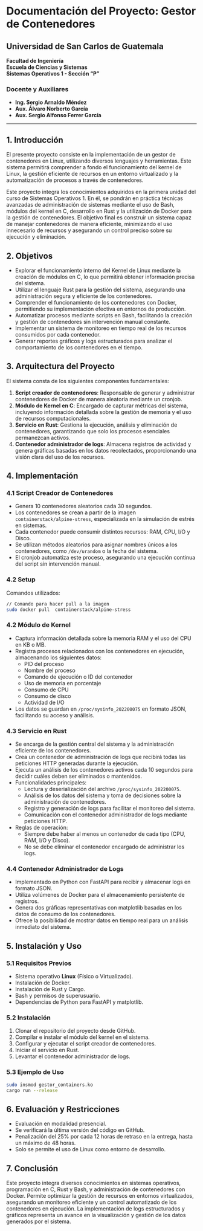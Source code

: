 # Documentación del Proyecto: Gestor de Contenedores

## Universidad de San Carlos de Guatemala

**Facultad de Ingeniería**\
**Escuela de Ciencias y Sistemas**\
**Sistemas Operativos 1 - Sección “P”**

### Docente y Auxiliares

- **Ing. Sergio Arnaldo Méndez**
- **Aux. Álvaro Norberto García**
- **Aux. Sergio Alfonso Ferrer García**

---

## 1. Introducción

El presente proyecto consiste en la implementación de un gestor de contenedores en Linux, utilizando diversos lenguajes y herramientas. Este sistema permitirá comprender a fondo el funcionamiento del kernel de Linux, la gestión eficiente de recursos en un entorno virtualizado y la automatización de procesos a través de contenedores.

Este proyecto integra los conocimientos adquiridos en la primera unidad del curso de Sistemas Operativos 1. En él, se pondrán en práctica técnicas avanzadas de administración de sistemas mediante el uso de Bash, módulos del kernel en C, desarrollo en Rust y la utilización de Docker para la gestión de contenedores. El objetivo final es construir un sistema capaz de manejar contenedores de manera eficiente, minimizando el uso innecesario de recursos y asegurando un control preciso sobre su ejecución y eliminación.

## 2. Objetivos

- Explorar el funcionamiento interno del Kernel de Linux mediante la creación de módulos en C, lo que permitirá obtener información precisa del sistema.
- Utilizar el lenguaje Rust para la gestión del sistema, asegurando una administración segura y eficiente de los contenedores.
- Comprender el funcionamiento de los contenedores con Docker, permitiendo su implementación efectiva en entornos de producción.
- Automatizar procesos mediante scripts en Bash, facilitando la creación y gestión de contenedores sin intervención manual constante.
- Implementar un sistema de monitoreo en tiempo real de los recursos consumidos por cada contenedor.
- Generar reportes gráficos y logs estructurados para analizar el comportamiento de los contenedores en el tiempo.

## 3. Arquitectura del Proyecto

El sistema consta de los siguientes componentes fundamentales:

1. **Script creador de contenedores**: Responsable de generar y administrar contenedores de Docker de manera aleatoria mediante un cronjob.
2. **Módulo de Kernel en C**: Encargado de capturar métricas del sistema, incluyendo información detallada sobre la gestión de memoria y el uso de recursos computacionales.
3. **Servicio en Rust**: Gestiona la ejecución, análisis y eliminación de contenedores, garantizando que solo los procesos esenciales permanezcan activos.
4. **Contenedor administrador de logs**: Almacena registros de actividad y genera gráficas basadas en los datos recolectados, proporcionando una visión clara del uso de los recursos.

## 4. Implementación

### 4.1 Script Creador de Contenedores

- Genera 10 contenedores aleatorios cada 30 segundos.
- Los contenedores se crean a partir de la imagen `containerstack/alpine-stress`, especializada en la simulación de estrés en sistemas.
- Cada contenedor puede consumir distintos recursos: RAM, CPU, I/O y Disco.
- Se utilizan métodos aleatorios para asignar nombres únicos a los contenedores, como `/dev/urandom` o la fecha del sistema.
- El cronjob automatiza este proceso, asegurando una ejecución continua del script sin intervención manual.

### 4.2 Setup

Comandos utilizados:
```bash
// Comando para hacer pull a la imagen
sudo docker pull  containerstack/alpine-stress

```


### 4.2 Módulo de Kernel

- Captura información detallada sobre la memoria RAM y el uso del CPU en KB o MB.
- Registra procesos relacionados con los contenedores en ejecución, almacenando los siguientes datos:
  - PID del proceso
  - Nombre del proceso
  - Comando de ejecución o ID del contenedor
  - Uso de memoria en porcentaje
  - Consumo de CPU
  - Consumo de disco
  - Actividad de I/O
- Los datos se guardan en `/proc/sysinfo_202200075` en formato JSON, facilitando su acceso y análisis.

### 4.3 Servicio en Rust

- Se encarga de la gestión central del sistema y la administración eficiente de los contenedores.
- Crea un contenedor de administración de logs que recibirá todas las peticiones HTTP generadas durante la ejecución.
- Ejecuta un análisis de los contenedores activos cada 10 segundos para decidir cuáles deben ser eliminados o mantenidos.
- Funcionalidades principales:
  - Lectura y deserialización del archivo `/proc/sysinfo_202200075`.
  - Análisis de los datos del sistema y toma de decisiones sobre la administración de contenedores.
  - Registro y generación de logs para facilitar el monitoreo del sistema.
  - Comunicación con el contenedor administrador de logs mediante peticiones HTTP.
- Reglas de operación:
  - Siempre debe haber al menos un contenedor de cada tipo (CPU, RAM, I/O y Disco).
  - No se debe eliminar el contenedor encargado de administrar los logs.

### 4.4 Contenedor Administrador de Logs

- Implementado en Python con FastAPI para recibir y almacenar logs en formato JSON.
- Utiliza volúmenes de Docker para el almacenamiento persistente de registros.
- Genera dos gráficas representativas con matplotlib basadas en los datos de consumo de los contenedores.
- Ofrece la posibilidad de mostrar datos en tiempo real para un análisis inmediato del sistema.

## 5. Instalación y Uso

### 5.1 Requisitos Previos

- Sistema operativo **Linux** (Físico o Virtualizado).
- Instalación de Docker.
- Instalación de Rust y Cargo.
- Bash y permisos de superusuario.
- Dependencias de Python para FastAPI y matplotlib.

### 5.2 Instalación

1. Clonar el repositorio del proyecto desde GitHub.
2. Compilar e instalar el módulo del kernel en el sistema.
3. Configurar y ejecutar el script creador de contenedores.
4. Iniciar el servicio en Rust.
5. Levantar el contenedor administrador de logs.

### 5.3 Ejemplo de Uso

```bash
sudo insmod gestor_containers.ko
cargo run --release
```

## 6. Evaluación y Restricciones

- Evaluación en modalidad presencial.
- Se verificará la última versión del código en GitHub.
- Penalización del 25% por cada 12 horas de retraso en la entrega, hasta un máximo de 48 horas.
- Solo se permite el uso de Linux como entorno de desarrollo.

## 7. Conclusión

Este proyecto integra diversos conocimientos en sistemas operativos, programación en C, Rust y Bash, y administración de contenedores con Docker. Permite optimizar la gestión de recursos en entornos virtualizados, asegurando un monitoreo eficiente y un control automatizado de los contenedores en ejecución. La implementación de logs estructurados y gráficos representa un avance en la visualización y gestión de los datos generados por el sistema.


